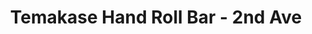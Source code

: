---
layout: place
title: "Temakase Hand Roll Bar - 2nd Ave"
permalink: /new-york/new-york/temakase-hand-roll-bar-2nd-ave.html
stateAbbr: NY
stateName: New York
cityName: New York
seo:
  name: "Temakase Hand Roll Bar - 2nd Ave"
  type: Restaurant
  links: null
description: "Looking for sushi in New York, New York? Check out Temakase Hand Roll Bar - 2nd Ave for a delightful Japanese dining experience. Enjoy a variety of sushi and..."
place_id: ChIJbxGBQJxZwokRyKepqIke4x8
photos:
  - name: >-
      places/ChIJbxGBQJxZwokRyKepqIke4x8/photos/AeeoHcJgVhWvTLMaIXzBTOHrfotwiiq-kVL_nbWU1m45p7GX84dWP8mPibIGhjqLJDYc-v7Hw7L5tKtR_ARoBgo6jdUrmz9jCM9Hibx1omoHTfuRowHKGENhsfPn6SjEHThwzH5wolaNvOzaRHqKtRUWzedtV8uevIOSe0WET05S37zB4O9M-0hLg9uN93OOWNcQqV1oAvjAZs1tPtXzIi9MmOc87AtQK8u368Bd820tpbtkOWhPjzCA-0C2rtvjJhsm9NxbMEK_LXRYnsN8o-bFfwoYtXx4m-mdeq5ICQ6nX_MM6A
    widthPx: 1280
    heightPx: 853
    authorAttributions:
      - displayName: Temakase Hand Roll Bar - 2nd Ave
        uri: https://maps.google.com/maps/contrib/109265299265279811782
        photoUri: >-
          https://lh3.googleusercontent.com/a-/ALV-UjXp523t8sV64wsd44EcSs5LC4vjSxAAPxxzAMVfbzN8NWKPdYXR=s100-p-k-no-mo
    flagContentUri: >-
      https://www.google.com/local/imagery/report/?cb_client=maps_api_places.places_api&image_key=!1e10!2sAF1QipMqTUpebMvbfdJh4qrkvFHeXDNaq4sfvGzU22B2&hl=en-US
    googleMapsUri: >-
      https://www.google.com/maps/place//data=!3m4!1e2!3m2!1sAF1QipMqTUpebMvbfdJh4qrkvFHeXDNaq4sfvGzU22B2!2e10!4m2!3m1!1s0x89c2599c4081116f:0x1fe31e89a8a9a7c8
  - name: >-
      places/ChIJbxGBQJxZwokRyKepqIke4x8/photos/AeeoHcKFf9haru8HZ1M98L-_cQcBDYcluvWDCZZGjcA2PpK7zsenpRiz9F-b67AxV5HESuIXSSU2fFQlQs_LTGGdjYPQx4cAoP6PZozJ0fxGeIrzQr-_YTefQJt6tWBpTZx9o-tv0VJBgML3LN7OfxQtgPjraeSsbucRRtnFdjYXwcY5ii2Kk6kdrkeHnXBSqLs69NqxQnp0eH5u7QutdMkj9xNUvnc7lxeLLeH7tXIi_TcDUBHR8AuSJh24XbSpjmRm1EOsLgvXW0JxoMCVhv2WiQGng3yHkhY9aS8EtJjJuMyN8w
    widthPx: 2222
    heightPx: 1478
    authorAttributions:
      - displayName: Temakase Hand Roll Bar - 2nd Ave
        uri: https://maps.google.com/maps/contrib/109265299265279811782
        photoUri: >-
          https://lh3.googleusercontent.com/a-/ALV-UjXp523t8sV64wsd44EcSs5LC4vjSxAAPxxzAMVfbzN8NWKPdYXR=s100-p-k-no-mo
    flagContentUri: >-
      https://www.google.com/local/imagery/report/?cb_client=maps_api_places.places_api&image_key=!1e10!2sAF1QipMIqNtm82n-2bDe0l_O7CxZzJ-JXI3fhZSTE0On&hl=en-US
    googleMapsUri: >-
      https://www.google.com/maps/place//data=!3m4!1e2!3m2!1sAF1QipMIqNtm82n-2bDe0l_O7CxZzJ-JXI3fhZSTE0On!2e10!4m2!3m1!1s0x89c2599c4081116f:0x1fe31e89a8a9a7c8
  - name: >-
      places/ChIJbxGBQJxZwokRyKepqIke4x8/photos/AeeoHcI6pAp4Jhhse3gMNHb8x52sE0ualZd0I9x7sK6YLL4trtlOb0GVc80GHPym6XFU6B38oTupV0KgWayl-PqsaM4jHfSKJkqHa3l8jDywJpREg--iQkoxri0HjSxgxlUD_5pPRcpAy0H94g_QveYEBK6NbuferfM42P3HYxHmYt5XFeIasLUhoC_h1D9uwyl94KrpCem8l7wMWSX0V9Gh12Nw4lycjEcwiqUP6yDlfnk0D9nZjagQMmR-qnzMydDfScwFxwNLU6mTYngSkvM_bnFM7MJicjZt27gfQHU4WdaJTSkKgHA6c3ZyHLgcwbb8WbwtGz0h9knJ3Yf7XdDsfjDz21pAjlLNd3knKoQhXe3LF4Of3fUSpASdyFz_z-_LDc9q2NVAGjya8KzMhhnmiPlA4c0bKVVo34XG21LS0zJkIURg
    widthPx: 4032
    heightPx: 3024
    authorAttributions:
      - displayName: Shannen Yang
        uri: https://maps.google.com/maps/contrib/102628804003769866424
        photoUri: >-
          https://lh3.googleusercontent.com/a-/ALV-UjUzJoNXSYvjPp2poV1fDHwifCHV0Hp9imq61sX_xIGf5GCxze06-g=s100-p-k-no-mo
    flagContentUri: >-
      https://www.google.com/local/imagery/report/?cb_client=maps_api_places.places_api&image_key=!1e10!2sCIHM0ogKEICAgICz4bSzggE&hl=en-US
    googleMapsUri: >-
      https://www.google.com/maps/place//data=!3m4!1e2!3m2!1sCIHM0ogKEICAgICz4bSzggE!2e10!4m2!3m1!1s0x89c2599c4081116f:0x1fe31e89a8a9a7c8
  - name: >-
      places/ChIJbxGBQJxZwokRyKepqIke4x8/photos/AeeoHcKd_1zyxg-LCAodj2aQYQy441QgVRb3x3xUJGuxcia3IG_VRxVKmbjNFQlLSEO3Og7vWSCuYThNsGqY6Hs27ouFgLCzzkaMA48QyDaVeJatflwUFnUnYbB3M6zpcllSQMwlwk8uacOa5HRr8wsAHD9kTEqTiKosR7htIYqfodnkWtX6THyRjJqpiM7y2gTomxAhcs9BSHN_yml47rEw__CHY-xpsN94mF5sSAz14Wc8KcKILv1DRQx5lSXSvaILK_-SECdggAMMJvYlS6bFWNOMaAe98OMZlIPLrtKucVcS5Q
    widthPx: 1280
    heightPx: 854
    authorAttributions:
      - displayName: Temakase Hand Roll Bar - 2nd Ave
        uri: https://maps.google.com/maps/contrib/109265299265279811782
        photoUri: >-
          https://lh3.googleusercontent.com/a-/ALV-UjXp523t8sV64wsd44EcSs5LC4vjSxAAPxxzAMVfbzN8NWKPdYXR=s100-p-k-no-mo
    flagContentUri: >-
      https://www.google.com/local/imagery/report/?cb_client=maps_api_places.places_api&image_key=!1e10!2sAF1QipP-lg1UAZc04oqmqzcE9KXLR3_4oB8dmIp1URxJ&hl=en-US
    googleMapsUri: >-
      https://www.google.com/maps/place//data=!3m4!1e2!3m2!1sAF1QipP-lg1UAZc04oqmqzcE9KXLR3_4oB8dmIp1URxJ!2e10!4m2!3m1!1s0x89c2599c4081116f:0x1fe31e89a8a9a7c8
  - name: >-
      places/ChIJbxGBQJxZwokRyKepqIke4x8/photos/AeeoHcLjz6ME7aCDSSyLwKadFv8It0Mhr7ywuU-zB5z6oUcj0ObldG6cX4yE3iy-e9ajTNJTwX-4GorAnDdJ2LA_dmV3JiFKL5c0D6jrjCEYqZ0QrVCLMSJWMHJZiHEVYkDT096ByL-xoAQIN0AHIzHANJ9IguPwCvfR6G6_sZP63LFt_VPT-WqO0RTxJuIwZMe6v-Q5zNU4KddOoLIOBw6QqT8PETVXwUSzxfx8Ue_ly4qlC5a2TFRVLxQKA7YhKqnSMHdajHbtKoQ7w0YPnxm4EJIHLbeg_aCmM0KaBKuuXo-H0A
    widthPx: 2190
    heightPx: 1470
    authorAttributions:
      - displayName: Temakase Hand Roll Bar - 2nd Ave
        uri: https://maps.google.com/maps/contrib/109265299265279811782
        photoUri: >-
          https://lh3.googleusercontent.com/a-/ALV-UjXp523t8sV64wsd44EcSs5LC4vjSxAAPxxzAMVfbzN8NWKPdYXR=s100-p-k-no-mo
    flagContentUri: >-
      https://www.google.com/local/imagery/report/?cb_client=maps_api_places.places_api&image_key=!1e10!2sAF1QipOTS9lO-057H4KzTWkWnJ-dy9bZha2Yf1U_98nF&hl=en-US
    googleMapsUri: >-
      https://www.google.com/maps/place//data=!3m4!1e2!3m2!1sAF1QipOTS9lO-057H4KzTWkWnJ-dy9bZha2Yf1U_98nF!2e10!4m2!3m1!1s0x89c2599c4081116f:0x1fe31e89a8a9a7c8
  - name: >-
      places/ChIJbxGBQJxZwokRyKepqIke4x8/photos/AeeoHcIqTpwtvhlZ_athcIlcrgf1fewcUs_CUdvuObjad-_AVih-UnSUv7B4AqS-j6Y21a1BHqyYx8Sl8NAC6ZAnPKUORKp5kw4zrejQ1tPaBj4MPcQSvkSaF-07JhlJtCAyMikGZawOH3PjdqiScDdXoKcBDQ48P42Hfu8h9SwCSh_VPoscd8sKrBox4YJoZPsgT2ZlxeKwXQ0PSy14C_8B0_tg1WBtuc2Ju_fVNMfKm7vdJAxsqd_U54bu2zpVfcebgi5L3uGThUP75WZHjIm2kMK9KNiDiWKRLd-fEdfjLwqIE6W1bGCjKc_pZg2N-8RV4mTuj0tJOTj8szCSSXUr3thCvjYU3iLVIanE5kznY_SsoYo3X1IMvnWbf3MF5xgL9FGyy5T67HcWA4bsb1QYKk9-agEpVOyWgniilk64eKTHUwo
    widthPx: 3674
    heightPx: 2861
    authorAttributions:
      - displayName: Stephanie Li
        uri: https://maps.google.com/maps/contrib/105426239718885168041
        photoUri: >-
          https://lh3.googleusercontent.com/a/ACg8ocKKo5M0H7ChSWvqNoNeH5PJob3gwuYcNn4ymcGJKK6UfXs0FA=s100-p-k-no-mo
    flagContentUri: >-
      https://www.google.com/local/imagery/report/?cb_client=maps_api_places.places_api&image_key=!1e10!2sCIHM0ogKEICAgICl_t3j4wE&hl=en-US
    googleMapsUri: >-
      https://www.google.com/maps/place//data=!3m4!1e2!3m2!1sCIHM0ogKEICAgICl_t3j4wE!2e10!4m2!3m1!1s0x89c2599c4081116f:0x1fe31e89a8a9a7c8
  - name: >-
      places/ChIJbxGBQJxZwokRyKepqIke4x8/photos/AeeoHcJ8OZ5FO3OtIlL4Ot6cujXp2XIVK8XNL09RoU_I8oHUISM78wGtgIWffL1-CGmkxDZZcv-TFxLceONDTyM75HTobD23jlWkjiwC5hd08C-kowIZyW4WkS02gYliK5tvMwXSbY2MM5R2HmRrRbR0ELTFICtXGHLe-0VwwcA7SOkuNDHfNCttFcCVekDFKmvFh8z1luaYqWGN7_sCGwKkk6QN08xntlfEI84zvHjeEKjuSjn2LjZgx4rExts3Jc6wXC1ZQJ_cDVVwVwJxLuXYSz6CbzVuEKQiVDUjWOg0HLzers8GlLPXCn-Tdi6SrtClN4ElXjMxFrsn1JN0yfD086zf8aA2Zi0w_uEpwXCprwN232Th77W_hcYmhoobVDy3PakKnKkkM9xXc62XOYFY3DviBH-RymfpLjojPfHyB48
    widthPx: 3024
    heightPx: 4032
    authorAttributions:
      - displayName: Mannet Dhaliwal
        uri: https://maps.google.com/maps/contrib/104650513891466802584
        photoUri: >-
          https://lh3.googleusercontent.com/a/ACg8ocILNjmGdoUZZGeAUmiJo0MLhxD2z-2U3JfXALZ2N7KZ0bqRA5ns=s100-p-k-no-mo
    flagContentUri: >-
      https://www.google.com/local/imagery/report/?cb_client=maps_api_places.places_api&image_key=!1e10!2sCIHM0ogKEICAgICr1v6Wdw&hl=en-US
    googleMapsUri: >-
      https://www.google.com/maps/place//data=!3m4!1e2!3m2!1sCIHM0ogKEICAgICr1v6Wdw!2e10!4m2!3m1!1s0x89c2599c4081116f:0x1fe31e89a8a9a7c8
  - name: >-
      places/ChIJbxGBQJxZwokRyKepqIke4x8/photos/AeeoHcK9FcokL5_YSrYIOVHXtf6k0VO-pwX-tRefvTby7aboTcHKjWjzsHcdfIbdOavKd8-K6xLnBbR0zygN3NsavADHcYWlpe5amF7paCfCfVU0eTA4svGrQctHT0rdjzv9fbLkineOTlzLQrrV7bXgsYS-zaOux_lwkRkCAVLwOD076wXNOfVs_KngoS5vYbXzNEEzlVhS_9_KlZ9k0_zrGLZEPoeyadhpXcL9_pfMoFIzwoUFseLcH6Of6iXRFlBnYuOghIDAI9C9S_8zk_gMZ-h7Gytmi8WKOhu4Vae92Grc1GpVFKaCCKbZTBK5svhUADjbcgRGOSm48-A5YS0EtccO11o5w05UXd1zV430JI1LH1f_sIy2XrUF14H3jSHbicJj8QlU7biEBKRBJ8q1srW7BK52UazYZqw4cqPj72OfG-A
    widthPx: 3018
    heightPx: 2114
    authorAttributions:
      - displayName: Michael Shaoul
        uri: https://maps.google.com/maps/contrib/107697005281436360813
        photoUri: >-
          https://lh3.googleusercontent.com/a/ACg8ocJs0Qyk8iy5fKfd7GuwE0zsre3DU7lGSisUvyEbVIdmCodE8A=s100-p-k-no-mo
    flagContentUri: >-
      https://www.google.com/local/imagery/report/?cb_client=maps_api_places.places_api&image_key=!1e10!2sCIHM0ogKEICAgIC3tYScngE&hl=en-US
    googleMapsUri: >-
      https://www.google.com/maps/place//data=!3m4!1e2!3m2!1sCIHM0ogKEICAgIC3tYScngE!2e10!4m2!3m1!1s0x89c2599c4081116f:0x1fe31e89a8a9a7c8
  - name: >-
      places/ChIJbxGBQJxZwokRyKepqIke4x8/photos/AeeoHcIbqe_SjHH1DXYBVRPjDVZwr4JShbj3lSbyu9wmB3HafOilzW1EwFqF2l_aFJy15qlX8FXa9NLq_vXAC1oHFM288ZLAXzgA7czOSTB0xBSxP7wM18nZXX6j-enaq6Ar29ST5Lb-CIQMMp5x5wQ4MfxENFYmFM9xzTXnBCff8boT1Bio6LTKPWUAJD1J9HY7Ud5mIMM88JyyOB2laS_j87xPIbBtmsfJlSFnOv1OA4SnnVr8nVyIFI7I5Ig-lZzWFPa8dT6PRPUEx_Td5Miy77k3riaaGJBcs6LVlmqeEiYxSJ1-M6Py41oIqw5ZbgiO7sHqs7OPythByQd8k8b2Mj59Dpm-Owkcj_dzu4zVsqJFUYGHHxXDygf2yKVXtHMhKg2G3YDjWsOC3J4u8w4jLTMQQoEicVKbRaeqHYh-8afqkw
    widthPx: 3024
    heightPx: 4032
    authorAttributions:
      - displayName: Canh Tran
        uri: https://maps.google.com/maps/contrib/118177126351008933286
        photoUri: >-
          https://lh3.googleusercontent.com/a-/ALV-UjWqNv8SbJ7Qy1JR_Zcvi0zD_D0Pt7Q7OucN37mnKXd6brysTIupWw=s100-p-k-no-mo
    flagContentUri: >-
      https://www.google.com/local/imagery/report/?cb_client=maps_api_places.places_api&image_key=!1e10!2sCIHM0ogKEICAgIDego3IYg&hl=en-US
    googleMapsUri: >-
      https://www.google.com/maps/place//data=!3m4!1e2!3m2!1sCIHM0ogKEICAgIDego3IYg!2e10!4m2!3m1!1s0x89c2599c4081116f:0x1fe31e89a8a9a7c8
  - name: >-
      places/ChIJbxGBQJxZwokRyKepqIke4x8/photos/AeeoHcIhInAMT-_0RDtmp_LTHj2e9sKW5Slm1RbloCyzwGsOuHmAyImduzo6Oz7HXyfvMIa_Akbv_fS_4Ilw__LE2-xqn5TNeSFVLqCD8j6lViQpjykb8EjjjkEmxRJ0MWAxpGUdfmQGl7Fy44r7m73-Pqih6WYuAqPts0OtoJ4hmBnOU5Lpi5MdM5J6xGQzUr3uOdrlafpf7wAfttNC2QPolzCjADSOgzp5gdJhXBFQoBZixHIdckvrwkq3q9awcn6rJeEZvxdu1Cd78Incm2r2LXVy_90vaGmWBhahKrvHNgF-bA
    widthPx: 1440
    heightPx: 1800
    authorAttributions:
      - displayName: Temakase Hand Roll Bar - 2nd Ave
        uri: https://maps.google.com/maps/contrib/109265299265279811782
        photoUri: >-
          https://lh3.googleusercontent.com/a-/ALV-UjXp523t8sV64wsd44EcSs5LC4vjSxAAPxxzAMVfbzN8NWKPdYXR=s100-p-k-no-mo
    flagContentUri: >-
      https://www.google.com/local/imagery/report/?cb_client=maps_api_places.places_api&image_key=!1e10!2sAF1QipMXXnDhzObQvCBN7b5j3du_SDimj77VBk6fVFm_&hl=en-US
    googleMapsUri: >-
      https://www.google.com/maps/place//data=!3m4!1e2!3m2!1sAF1QipMXXnDhzObQvCBN7b5j3du_SDimj77VBk6fVFm_!2e10!4m2!3m1!1s0x89c2599c4081116f:0x1fe31e89a8a9a7c8
address: 157 2nd Ave, New York, NY 10003, USA
street: 157 2nd Ave
city: New York
state: NY
zip: '10003'
country: USA
neighborhood: null
latitude: '40.729741'
longitude: '-73.987211'
accessibility_options:
  wheelchairAccessibleParking: false
  wheelchairAccessibleRestroom: true
business_status: OPERATIONAL
name: Temakase Hand Roll Bar - 2nd Ave
google_maps_links:
  directionsUri: >-
    https://www.google.com/maps/dir//''/data=!4m7!4m6!1m1!4e2!1m2!1m1!1s0x89c2599c4081116f:0x1fe31e89a8a9a7c8!3e0
  placeUri: https://maps.google.com/?cid=2297713811478128584
  writeAReviewUri: >-
    https://www.google.com/maps/place//data=!4m3!3m2!1s0x89c2599c4081116f:0x1fe31e89a8a9a7c8!12e1
  reviewsUri: >-
    https://www.google.com/maps/place//data=!4m4!3m3!1s0x89c2599c4081116f:0x1fe31e89a8a9a7c8!9m1!1b1
  photosUri: >-
    https://www.google.com/maps/place//data=!4m3!3m2!1s0x89c2599c4081116f:0x1fe31e89a8a9a7c8!10e5
primary_type: Sushi Restaurant
opening_hours:
  regular: null
  current: null
secondary_opening_hours:
  regular:
    weekdayDescriptions: null
    type: null
  current:
    weekdayDescriptions: null
    type: null
phone: null
price_level: null
price_range: null
rating: null
rating_count: 0
website: null
reviews: null
parking_options: null
payment_options: null
allow_dogs: null
curbside_pickup: null
delivery: null
dine_in: null
good_for_children: null
good_for_groups: null
good_for_sports: null
live_music: null
menu_for_children: null
outdoor_seating: null
reservable: null
restroom: null
serves_beer: null
serves_breakfast: null
serves_brunch: null
serves_cocktails: null
serves_coffee: null
serves_dinner: null
serves_dessert: null
serves_lunch: null
serves_vegetarian_food: null
serves_wine: null
takeout: null
summary: null

---